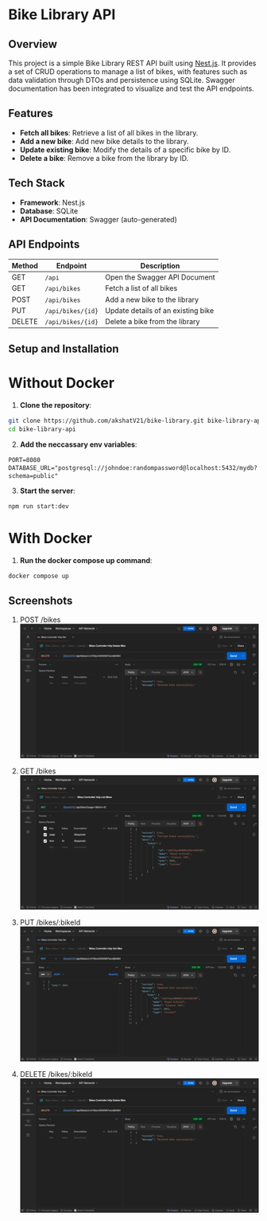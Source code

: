 # Bike Library API

## Overview

This project is a simple Bike Library REST API built using [Nest.js](https://nestjs.com/). It provides a set of CRUD operations to manage a list of bikes, with features such as data validation through DTOs and persistence using SQLite. Swagger documentation has been integrated to visualize and test the API endpoints.

## Features

- **Fetch all bikes**: Retrieve a list of all bikes in the library.
- **Add a new bike**: Add new bike details to the library.
- **Update existing bike**: Modify the details of a specific bike by ID.
- **Delete a bike**: Remove a bike from the library by ID.

## Tech Stack

- **Framework**: Nest.js
- **Database**: SQLite
- **API Documentation**: Swagger (auto-generated)

## API Endpoints

| Method | Endpoint          | Description                        |
| ------ | ----------------- | ---------------------------------- |
| GET    | `/api`            | Open the Swagger API Document      |
| GET    | `/api/bikes`      | Fetch a list of all bikes          |
| POST   | `/api/bikes`      | Add a new bike to the library      |
| PUT    | `/api/bikes/{id}` | Update details of an existing bike |
| DELETE | `/api/bikes/{id}` | Delete a bike from the library     |

## Setup and Installation

# Without Docker

1. **Clone the repository**:

```bash
git clone https://github.com/akshatV21/bike-library.git bike-library-api
cd bike-library-api
```

2. **Add the neccassary env variables**:

```text
PORT=8080
DATABASE_URL="postgresql://johndoe:randompassword@localhost:5432/mydb?schema=public"
```

3. **Start the server**:

```bash
npm run start:dev
```

# With Docker

1. **Run the docker compose up command**:

```bash
docker compose up
```

## Screenshots

1. POST /bikes
   ![POST /bikes](images/post-bikes.png)

2. GET /bikes
   ![GET /bikes](images/get-bikes.png)

3. PUT /bikes/:bikeId
   ![PUT /bikes/:bikeId](images/put-bikes.png)

4. DELETE /bikes/:bikeId
   ![DELETE /bikes/:bikeId](images/del-bikes.png)
